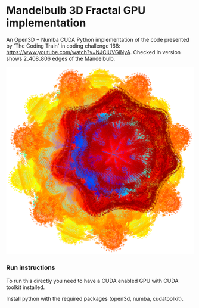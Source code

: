 # Mandelbulb 3D Fractal GPU implementation

An Open3D + Numba CUDA Python implementation of the code presented by 'The Coding Train' in coding challenge 168: https://www.youtube.com/watch?v=NJCiUVGiNyA. Checked in version shows 2_408_806 edges of the Mandelbulb.

![MandelBulb screenshot](Screenshot_1.png?raw=true)

### Run instructions
To run this directly you need to have a CUDA enabled GPU with CUDA toolkit installed.

Install python with the required packages (open3d, numba, cudatoolkit).